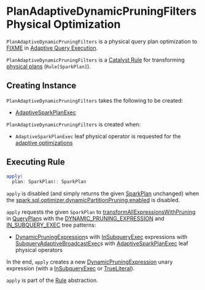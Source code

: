 # PlanAdaptiveDynamicPruningFilters Physical Optimization

`PlanAdaptiveDynamicPruningFilters` is a physical query plan optimization to [FIXME](#apply) in [Adaptive Query Execution](index.md).

`PlanAdaptiveDynamicPruningFilters` is a [Catalyst Rule](../catalyst/Rule.md) for transforming [physical plans](../physical-operators/SparkPlan.md) (`Rule[SparkPlan]`).

## Creating Instance

`PlanAdaptiveDynamicPruningFilters` takes the following to be created:

* <span id="rootPlan"> [AdaptiveSparkPlanExec](AdaptiveSparkPlanExec.md)

`PlanAdaptiveDynamicPruningFilters` is created when:

* `AdaptiveSparkPlanExec` leaf physical operator is requested for the [adaptive optimizations](AdaptiveSparkPlanExec.md#queryStageOptimizerRules)

## <span id="apply"> Executing Rule

```scala
apply(
  plan: SparkPlan): SparkPlan
```

`apply` is disabled (and simply returns the given [SparkPlan](../physical-operators/SparkPlan.md) unchanged) when the [spark.sql.optimizer.dynamicPartitionPruning.enabled](../configuration-properties.md#spark.sql.optimizer.dynamicPartitionPruning.enabled) is disabled.

`apply` requests the given `SparkPlan` to [transformAllExpressionsWithPruning](../catalyst/QueryPlan.md#transformAllExpressionsWithPruning) in [QueryPlan](../catalyst/QueryPlan.md)s with the [DYNAMIC_PRUNING_EXPRESSION](../catalyst/TreePattern.md#DYNAMIC_PRUNING_EXPRESSION) and [IN_SUBQUERY_EXEC](../catalyst/TreePattern.md#IN_SUBQUERY_EXEC) tree patterns:

* [DynamicPruningExpression](../expressions/DynamicPruningExpression.md)s with [InSubqueryExec](../expressions/InSubqueryExec.md) expressions with [SubqueryAdaptiveBroadcastExec](../physical-operators/BaseSubqueryExec.md#SubqueryAdaptiveBroadcastExec)s with [AdaptiveSparkPlanExec](AdaptiveSparkPlanExec.md) leaf physical operators

In the end, `apply` creates a new [DynamicPruningExpression](../expressions/DynamicPruningExpression.md) unary expression (with a [InSubqueryExec](../expressions/InSubqueryExec.md) or [TrueLiteral](../expressions/Literal.md#TrueLiteral)).

`apply` is part of the [Rule](../catalyst/Rule.md#apply) abstraction.
